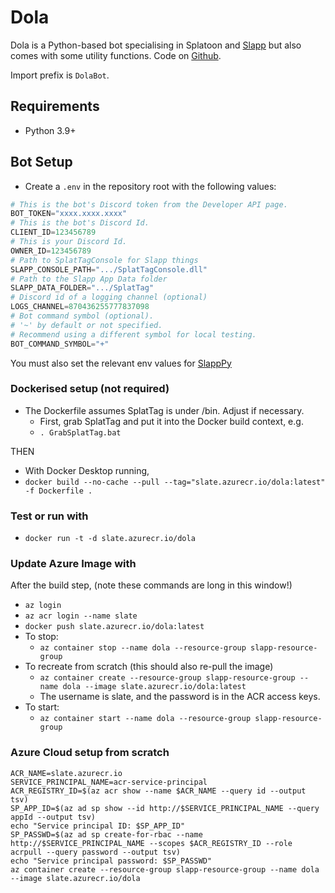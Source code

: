 # Dola
Dola is a Python-based bot specialising in Splatoon and [Slapp](https://github.com/kjhf/SplatTag) but also comes with some utility functions.
Code on [Github](https://github.com/kjhf/DolaBot).

Import prefix is `DolaBot`.

## Requirements
- Python 3.9+

## Bot Setup
* Create a `.env` in the repository root with the following values:

```py
# This is the bot's Discord token from the Developer API page.
BOT_TOKEN="xxxx.xxxx.xxxx"
# This is the bot's Discord Id.
CLIENT_ID=123456789
# This is your Discord Id.
OWNER_ID=123456789
# Path to SplatTagConsole for Slapp things
SLAPP_CONSOLE_PATH=".../SplatTagConsole.dll"
# Path to the Slapp App Data folder
SLAPP_DATA_FOLDER=".../SplatTag"
# Discord id of a logging channel (optional)
LOGS_CHANNEL=870436255777837098
# Bot command symbol (optional). 
# '~' by default or not specified.
# Recommend using a different symbol for local testing.
BOT_COMMAND_SYMBOL="+"
```

You must also set the relevant env values for [SlappPy](https://github.com/kjhf/SlappPy)

### Dockerised setup (not required)
* The Dockerfile assumes SplatTag is under /bin. Adjust if necessary.
  * First, grab SplatTag and put it into the Docker build context, e.g.
  * `. GrabSplatTag.bat`
  
THEN
* With Docker Desktop running,
* `docker build --no-cache --pull --tag="slate.azurecr.io/dola:latest" -f Dockerfile .`

### Test or run with 
* `docker run -t -d slate.azurecr.io/dola`

### Update Azure Image with
After the build step, (note these commands are long in this window!)
* `az login`
* `az acr login --name slate`
* `docker push slate.azurecr.io/dola:latest`
* To stop:
  * `az container stop --name dola --resource-group slapp-resource-group`
* To recreate from scratch (this should also re-pull the image)
  * `az container create --resource-group slapp-resource-group --name dola --image slate.azurecr.io/dola:latest`
  * The username is slate, and the password is in the ACR access keys.
* To start:
  * `az container start --name dola --resource-group slapp-resource-group`

### Azure Cloud setup from scratch
```shell
ACR_NAME=slate.azurecr.io
SERVICE_PRINCIPAL_NAME=acr-service-principal
ACR_REGISTRY_ID=$(az acr show --name $ACR_NAME --query id --output tsv)
SP_APP_ID=$(az ad sp show --id http://$SERVICE_PRINCIPAL_NAME --query appId --output tsv)
echo "Service principal ID: $SP_APP_ID"
SP_PASSWD=$(az ad sp create-for-rbac --name http://$SERVICE_PRINCIPAL_NAME --scopes $ACR_REGISTRY_ID --role acrpull --query password --output tsv)
echo "Service principal password: $SP_PASSWD"
az container create --resource-group slapp-resource-group --name dola --image slate.azurecr.io/dola
```
